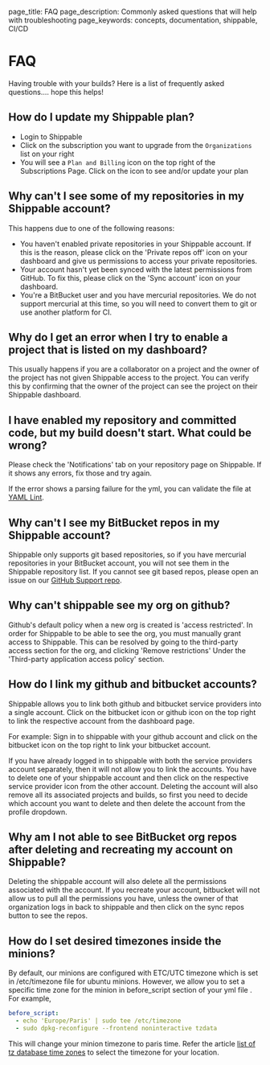 page_title: FAQ
page_description: Commonly asked questions that will help with troubleshooting
page_keywords: concepts, documentation, shippable, CI/CD

# FAQ

Having trouble with your builds? Here is a list of frequently asked
questions.... hope this helps!

## How do I update my Shippable plan?
- Login to Shippable
- Click on the subscription you want to upgrade from the `Organizations` list on your right
- You will see a `Plan and Billing` icon on the top right of the Subscriptions Page. Click on the icon to see and/or update your plan

## Why can't I see some of my repositories in my Shippable account?

This happens due to one of the following reasons:

- You haven't enabled private repositories in your Shippable account.  If this is the reason, please click on the 'Private repos off' icon on your dashboard and give us permissions to access your private repositories.
- Your account hasn't yet been synced with the latest permissions from GitHub. To fix
this, please click on the 'Sync account' icon on your dashboard.
-  You're a BitBucket user and you have mercurial repositories. We do not support mercurial at this time, so you will need to convert them to git or use another platform for CI.

## Why do I get an error when I try to enable a project that is listed on my dashboard?

This usually happens if you are a collaborator on a project and the
owner of the project has not given Shippable access to the project. You
can verify this by confirming that the owner of the project can see the
project on their Shippable dashboard.

## I have enabled my repository and committed code, but my build doesn't start. What could be wrong?

Please check the 'Notifications' tab on your repository page on
Shippable. If it shows any errors, fix those and try again.

If the error shows a parsing failure for the yml, you can validate the
file at [YAML Lint](http://www.yamllint.com/).

## Why can't I see my BitBucket repos in my Shippable account?

Shippable only supports git based repositories, so if you have mercurial
repositories in your BitBucket account, you will not see them in the
Shippable repository list. If you cannot see git based repos, please
open an issue on our [GitHub Support
repo](<https://github.com/Shippable/support>).

## Why can't shippable see my org on github?

Github's default policy when a new org is created is 'access
restricted'. In order for Shippable to be able to see the org, you must
manually grant access to Shippable. This can be resolved by going to the
third-party access section for the org, and clicking 'Remove
restrictions' Under the 'Third-party application access policy' section.

## How do I link my github and bitbucket accounts?

Shippable allows you to link both github and bitbucket service providers
into a single account. Click on the bitbucket icon or github icon on the
top right to link the respective account from the dashboard page.

For example: Sign in to shippable with your github account and click on
the bitbucket icon on the top right to link your bitbucket account.

If you have already logged in to shippable with both the service
providers account separately, then it will not allow you to link the
accounts. You have to delete one of your shippable account and then
click on the respective service provider icon from the other account.
Deleting the account will also remove all its associated projects and
builds, so first you need to decide which account you want to delete and
then delete the account from the profile dropdown.

## Why am I not able to see BitBucket org repos after deleting and recreating my account on Shippable?

Deleting the shippable account will also delete all the permissions
associated with the account. If you recreate your account, bitbucket
will not allow us to pull all the permissions you have, unless the owner
of that organization logs in back to shippable and then click on the
sync repos button to see the repos.

## How do I set desired timezones inside the minions?

By default, our minions are configured with ETC/UTC timezone which is
set in /etc/timezone file for ubuntu minions. However, we allow you to
set a specific time zone for the minion in before\_script section of
your yml file . For example,

```yml
before_script:
  - echo 'Europe/Paris' | sudo tee /etc/timezone
  - sudo dpkg-reconfigure --frontend noninteractive tzdata
```

This will change your minion timezone to paris time. Refer the article
[list of tz database time zones](http://en.wikipedia.org/wiki/List_of_tz_database_time_zones) to select the timezone for your location.
